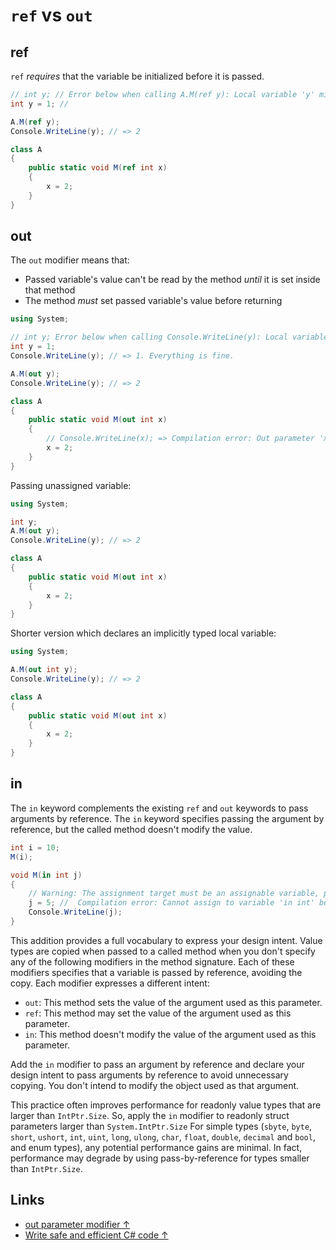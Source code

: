 # `ref` vs `out`

## ref

`ref` *requires* that the variable be initialized before it is passed.

```cs
// int y; // Error below when calling A.M(ref y): Local variable 'y' might not be initialized before accessing.
int y = 1; // 

A.M(ref y);
Console.WriteLine(y); // => 2

class A
{
    public static void M(ref int x)
    {
        x = 2;
    }
}
```

## out

The `out` modifier means that:

* Passed variable's value can't be read by the method *until* it is set inside that method
* The method *must* set passed variable's value before returning

```cs
using System;

// int y; Error below when calling Console.WriteLine(y): Local variable 'y' might not be initialized before accessing.
int y = 1;
Console.WriteLine(y); // => 1. Everything is fine.

A.M(out y);
Console.WriteLine(y); // => 2

class A
{
    public static void M(out int x)
    {
        // Console.WriteLine(x); => Compilation error: Out parameter 'x' might not be initialized before accessing.
        x = 2;
    }
}
```

Passing unassigned variable:

```cs
using System;

int y;
A.M(out y);
Console.WriteLine(y); // => 2

class A
{
    public static void M(out int x)
    {
        x = 2;
    }
}
```

Shorter version which declares an implicitly typed local variable:

```cs
using System;

A.M(out int y);
Console.WriteLine(y); // => 2

class A
{
    public static void M(out int x)
    {
        x = 2;
    }
}
```

## in

The `in` keyword complements the existing `ref` and `out` keywords to pass arguments by reference. The `in` keyword specifies passing the argument by reference, but the called method doesn't modify the value.

```csharp
int i = 10;
M(i);

void M(in int j)
{
    // Warning: The assignment target must be an assignable variable, property or indexer
    j = 5; //  Compilation error: Cannot assign to variable 'in int' because it is a readonly variable
    Console.WriteLine(j);
}
```

This addition provides a full vocabulary to express your design intent. Value types are copied when passed to a called method when you don't specify any of the following modifiers in the method signature. Each of these modifiers specifies that a variable is passed by reference, avoiding the copy. Each modifier expresses a different intent:

* `out`: This method sets the value of the argument used as this parameter.
* `ref`: This method may set the value of the argument used as this parameter.
* `in`: This method doesn't modify the value of the argument used as this parameter.

Add the `in` modifier to pass an argument by reference and declare your design intent to pass arguments by reference to avoid unnecessary copying. You don't intend to modify the object used as that argument.

This practice often improves performance for readonly value types that are larger than `IntPtr.Size`. So, apply the `in` modifier to readonly struct parameters larger than `System.IntPtr.Size` For simple types (`sbyte`, `byte`, `short`, `ushort`, `int`, `uint`, `long`, `ulong`, `char`, `float`, `double`, `decimal` and `bool`, and enum types), any potential performance gains are minimal. In fact, performance may degrade by using pass-by-reference for types smaller than `IntPtr.Size`.

## Links

* [out parameter modifier ↑](https://docs.microsoft.com/en-us/dotnet/csharp/language-reference/keywords/out-parameter-modifier)
* [Write safe and efficient C# code ↑](https://docs.microsoft.com/en-us/dotnet/csharp/write-safe-efficient-code)